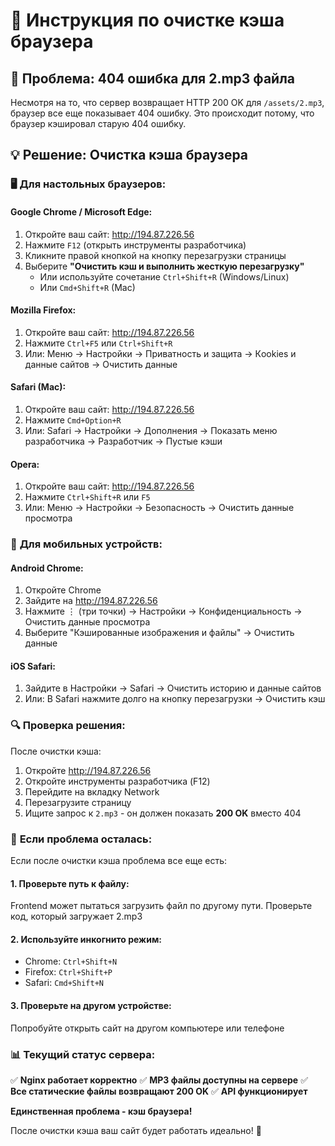 # 🚀 Инструкция по очистке кэша браузера

## 🎯 Проблема: 404 ошибка для 2.mp3 файла

Несмотря на то, что сервер возвращает HTTP 200 OK для `/assets/2.mp3`, браузер все еще показывает 404 ошибку. Это происходит потому, что браузер кэшировал старую 404 ошибку.

## 💡 Решение: Очистка кэша браузера

### 🖥️ **Для настольных браузеров:**

#### **Google Chrome / Microsoft Edge:**
1. Откройте ваш сайт: http://194.87.226.56
2. Нажмите `F12` (открыть инструменты разработчика)
3. Кликните правой кнопкой на кнопку перезагрузки страницы
4. Выберите **"Очистить кэш и выполнить жесткую перезагрузку"**
   - Или используйте сочетание `Ctrl+Shift+R` (Windows/Linux)
   - Или `Cmd+Shift+R` (Mac)

#### **Mozilla Firefox:**
1. Откройте ваш сайт: http://194.87.226.56
2. Нажмите `Ctrl+F5` или `Ctrl+Shift+R`
3. Или: Меню → Настройки → Приватность и защита → Кookies и данные сайтов → Очистить данные

#### **Safari (Mac):**
1. Откройте ваш сайт: http://194.87.226.56
2. Нажмите `Cmd+Option+R`
3. Или: Safari → Настройки → Дополнения → Показать меню разработчика → Разработчик → Пустые кэши

#### **Opera:**
1. Откройте ваш сайт: http://194.87.226.56
2. Нажмите `Ctrl+Shift+R` или `F5`
3. Или: Меню → Настройки → Безопасность → Очистить данные просмотра

### 📱 **Для мобильных устройств:**

#### **Android Chrome:**
1. Откройте Chrome
2. Зайдите на http://194.87.226.56
3. Нажмите ⋮ (три точки) → Настройки → Конфиденциальность → Очистить данные просмотра
4. Выберите "Кэшированные изображения и файлы" → Очистить данные

#### **iOS Safari:**
1. Зайдите в Настройки → Safari → Очистить историю и данные сайтов
2. Или: В Safari нажмите долго на кнопку перезагрузки → Очистить кэш

### 🔍 **Проверка решения:**

После очистки кэша:
1. Откройте http://194.87.226.56
2. Откройте инструменты разработчика (F12)
3. Перейдите на вкладку Network
4. Перезагрузите страницу
5. Ищите запрос к `2.mp3` - он должен показать **200 OK** вместо 404

### 🎯 **Если проблема осталась:**

Если после очистки кэша проблема все еще есть:

#### **1. Проверьте путь к файлу:**
Frontend может пытаться загрузить файл по другому пути. Проверьте код, который загружает 2.mp3

#### **2. Используйте инкогнито режим:**
- Chrome: `Ctrl+Shift+N`
- Firefox: `Ctrl+Shift+P`
- Safari: `Cmd+Shift+N`

#### **3. Проверьте на другом устройстве:**
Попробуйте открыть сайт на другом компьютере или телефоне

### 📊 **Текущий статус сервера:**

✅ **Nginx работает корректно**
✅ **MP3 файлы доступны на сервере**
✅ **Все статические файлы возвращают 200 OK**
✅ **API функционирует**

**Единственная проблема - кэш браузера!**

После очистки кэша ваш сайт будет работать идеально! 🎉